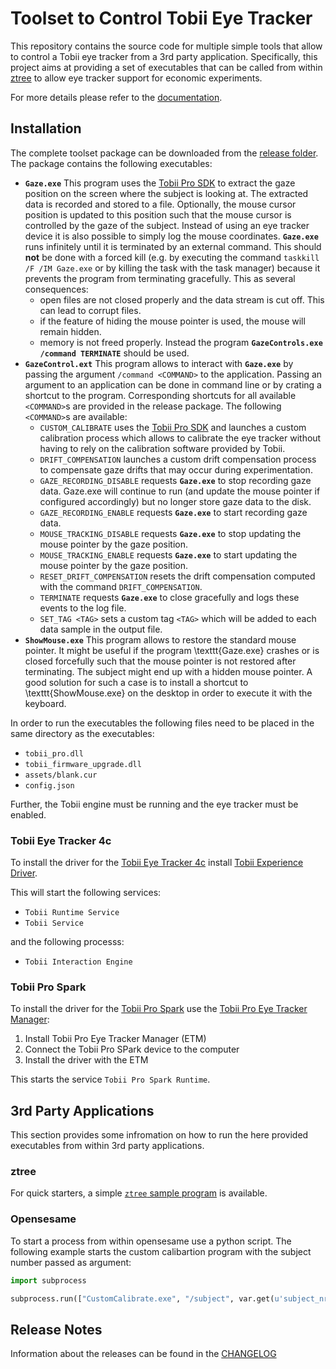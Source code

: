 # Toolset to Control Tobii Eye Tracker 

This repository contains the source code for multiple simple tools that allow to control a Tobii eye tracker from a 3rd party application.
Specifically, this project aims at providing a set of executables that can be called from within [ztree](http://www.ztree.uzh.ch/en.html) to allow eye tracker support for economic experiments.

For more details please refer to the [documentation](http://phhum-a209-cp.unibe.ch:10012/TBI/TBI-tobii_eye_tracker_gaze/blob/master/doc/tutorial.pdf).

## Installation
The complete toolset package can be downloaded from the [release folder](http://phhum-a209-cp.unibe.ch:10012/TBI/TBI-tobii_eye_tracker_gaze/blob/master/release).
The package contains the following executables:

- **`Gaze.exe`** This program uses the [Tobii Pro SDK](http://developer.tobii.com/tobii-pro-sdk/) to extract the gaze position on the screen where the subject is looking at.
  The extracted data is recorded and stored to a file.
  Optionally, the mouse cursor position is updated to this position such that the mouse cursor is controlled by the gaze of the subject.
  Instead of using an eye tracker device it is also possible to simply log the mouse coordinates.
  **`Gaze.exe`** runs infinitely until it is terminated by an external command.
  This should **not** be done with a forced kill (e.g. by executing the command `taskkill /F /IM Gaze.exe` or by killing the task with the task manager) because it prevents the program from terminating gracefully.
  This as several consequences:
    - open files are not closed properly and the data stream is cut off. This can lead to corrupt files.
    - if the feature of hiding the mouse pointer is used, the mouse will remain hidden.
    - memory is not freed properly.
  Instead the program **`GazeControls.exe /command TERMINATE`** should be used.
- **`GazeControl.ext`** This program allows to interact with **`Gaze.exe`** by passing the argument `/command <COMMAND>` to the application.
  Passing an argument to an application can be done in command line or by crating a shortcut to the program.
  Corresponding shortcuts for all available `<COMMAND>`s are provided in the release package.
  The following `<COMMAND>`s are available:
    - `CUSTOM_CALIBRATE` uses the [Tobii Pro SDK](http://developer.tobii.com/tobii-pro-sdk/) and launches a custom calibration process which allows to calibrate the eye tracker without having to rely on the calibration software provided by Tobii.
    - `DRIFT_COMPENSATION` launches a custom drift compensation process to compensate gaze drifts that may occur during experimentation.
    - `GAZE_RECORDING_DISABLE` requests **`Gaze.exe`** to stop recording gaze data.
      Gaze.exe will continue to run (and update the mouse pointer if configured accordingly) but no longer store gaze data to the disk.
    - `GAZE_RECORDING_ENABLE` requests **`Gaze.exe`** to start recording gaze data.
    - `MOUSE_TRACKING_DISABLE` requests **`Gaze.exe`** to stop updating the mouse pointer by the gaze position.
    - `MOUSE_TRACKING_ENABLE` requests **`Gaze.exe`** to start updating the mouse pointer by the gaze position.
    - `RESET_DRIFT_COMPENSATION` resets the drift compensation computed with the command `DRIFT_COMPENSATION`.
    - `TERMINATE` requests **`Gaze.exe`** to close gracefully and logs these events to the log file.
    - `SET_TAG <TAG>` sets a custom tag `<TAG>` which will be added to each data sample in the output file.
- **`ShowMouse.exe`** This program allows to restore the standard mouse pointer.
  It might be useful if the program \texttt{Gaze.exe} crashes or is closed forcefully such that the mouse pointer is not restored after terminating.
  The subject might end up with a hidden mouse pointer.
  A good solution for such a case is to install a shortcut to \texttt{ShowMouse.exe} on the desktop in order to execute it with the keyboard.

In order to run the executables the following files need to be placed in the same directory as the executables:

 - `tobii_pro.dll`
 - `tobii_firmware_upgrade.dll`
 - `assets/blank.cur`
 - `config.json`


Further, the Tobii engine must be running and the eye tracker must be enabled.

### Tobii Eye Tracker 4c
To install the driver for the [Tobii Eye Tracker 4c](https://tobiigaming.com/eye-tracker-4c/) install [Tobii Experience Driver](https://files.update.tech.tobii.com/Tobii.IS4C.Offline.Installer_4.124.0.15937.msi).

This will start the following services:
- `Tobii Runtime Service`
- `Tobii Service`

and the following processs:
- `Tobii Interaction Engine`

### Tobii Pro Spark
To install the driver for the [Tobii Pro Spark](https://www.tobii.com/products/eye-trackers/screen-based/tobii-pro-spark) use the [Tobii Pro Eye Tracker Manager](https://www.tobii.com/products/software/applications-and-developer-kits/tobii-pro-eye-tracker-manager):

1. Install Tobii Pro Eye Tracker Manager (ETM)
2. Connect the Tobii Pro SPark device to the computer
3. Install the driver with the ETM

This starts the service `Tobii Pro Spark Runtime`.

## 3rd Party Applications

This section provides some infromation on how to run the here provided executables from within 3rd party applications.

### ztree

For quick starters, a simple [``ztree`` sample program](http://phhum-a209-cp.unibe.ch:10012/TBI/TBI-tobii_eye_tracker_gaze/blob/master/sample/template.ztt) is available.

### Opensesame

To start a process from within opensesame use a python script.
The following example starts the custom calibartion program with the subject number passed as argument:

```python
import subprocess

subprocess.run(["CustomCalibrate.exe", "/subject", var.get(u'subject_nr')])
```

## Release Notes
Information about the releases can be found in the [CHANGELOG](http://phhum-a209-cp.unibe.ch:10012/TBI/TBI-tobii_eye_tracker_gaze/blob/master/CHANGELOG.md)
